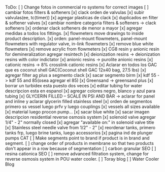 ToDo:
[ ] Change fotos in commercial ro systems for correct images
[ ] cambiar fotos filters & softeners
[x] clack orden de valvulas
[x] subir valvulas(ee, tc(timer))
[x] agregar plasticas de clack
[x] duplicados en filter & softener valves
[x] cambiar nombre categoria filters & softeners -> clack softeners
[x] ordenar clack softeners de menor a mayor
[x] agregar medidas a todos los fittings.
[x] flowmeters move drawings to inside product description.
[x] orden: panel-mount flowmeters, panel-mount flowmeters with regulator valve, in-link flowmeters
[x] remove blue white flowmeters 
[x] remove acrylic from flowmeters
[x] CG8 resin y anionic resin for demineralization agregar resintech
[x] deionization resins -> deionization resins with color indictator
[x] anionic resins -> purolite anionic resins
[x] cationic resins -> 8% crosslink cationic resins
[x] Aclarar en todos los GAC que es coconut shell GAC(Coconut shell GAC 12x40 bag, 27.5 lbs)
[x] agregar filter ag plus a segmento clack
[x] sacar segmento birm
[x] kdf 55 -> kdf 55 and 85(osea agregar el 85)
[x] Greensand -> greensand plus
[x] borrar un turbidex esta puesto dos veces
[x] editar tubing for water descripcion esta en espanol
[x] agregar colores negro, blanco y azul para tubing
[x] GLYCERIN FILLED – SCALE IN PSI AND BAR -> aclarar for panel and inline y aclarar glycerin filled stainless steel
[x] orden de segmentos primero ss vessel luego prfv y luego couplings
[x] vessels all sizes available
[x] material luego procon pump...
[x] sacar blue white
[x] sacar imagen descripcion residential reverse osmosis system
[x] solenoid valve agregar 1/4" - 2" normally closed
[x] agregar "available on:" in solenoid valve title
[x] Stainless steel needle valve from 1/2" - 2" 
[x] reordenar tanks, primero tanks frp, luego brine tanks, luego accessorios
[x] pagina ind de plunger pumps CAT
[ ] Make segments point to brand if product is in brand and segment.
[ ] change order of products in membrane so that two products don't appear in a row because of segmentation
[ ] carbon granular SEO
[ ] resina cationica SEO
[ ] remove advanced filtration system, change for reverse osmosis system in POU water cooler.
[ ] Toray blog
[ ] Water Cooler Blog